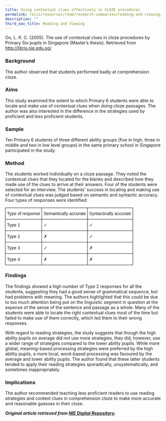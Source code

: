```yaml
---
title: Using contextual clues effectively in CLOZE procedures
permalink: /elis/resources/read/research-summaries/reading-and-viewing/contextual-clues-in-cloze-procedures/
description: ""
third_nav_title: Reading and Viewing
---
```

Oo, L. K. C. (2005).&nbsp;The use of contextual clues in cloze procedures by Primary Six pupils in Singapore&nbsp;(Master’s thesis). Retrieved from http://libris.nie.edu.sg/

### Background

The author observed that students performed badly at comprehension cloze.

### Aims

This study examined the extent to which Primary 6 students were able to locate and make use of contextual clues when doing cloze passages. The author was also interested in the difference in the strategies used by proficient and less proficient students.

### Sample

Ten Primary 6 students of three different ability groups (five in high, three in middle and two in low level groups) in the same primary school in Singapore participated in the study.

### Method

The students worked individually on a cloze passage. They noted the contextual clues that they located for the blanks and described how they made use of the clues to arrive at their answers. Four of the students were selected for an interview. The students’ success in locating and making use of contextual clues was judged based on semantic and syntactic accuracy. Four types of responses were identified:

<style type="text/css">
.tg  {border-collapse:collapse;border-spacing:0;}
.tg td{border-color:black;border-style:solid;border-width:1px;font-family:Arial, sans-serif;font-size:14px;
  overflow:hidden;padding:10px 5px;word-break:normal;}
.tg th{border-color:black;border-style:solid;border-width:1px;font-family:Arial, sans-serif;font-size:14px;
  font-weight:normal;overflow:hidden;padding:10px 5px;word-break:normal;}
.tg .tg-zr06{background-color:#FFF;text-align:left;vertical-align:middle}
</style>
<table class="tg">
<thead>
  <tr>
    <th class="tg-zr06">Type of response</th>
    <th class="tg-zr06">     Semantically accurate</th>
    <th class="tg-zr06">     Syntactically accurate</th>
  </tr>
</thead>
<tbody>
  <tr>
    <td class="tg-zr06">Type 1</td>
    <td class="tg-zr06">     ✓</td>
    <td class="tg-zr06">     ✓</td>
  </tr>
  <tr>
    <td class="tg-zr06">Type 2</td>
    <td class="tg-zr06">     ✗</td>
    <td class="tg-zr06">     ✓</td>
  </tr>
  <tr>
    <td class="tg-zr06">Type 3</td>
    <td class="tg-zr06">     ✓</td>
    <td class="tg-zr06">     ✗</td>
  </tr>
  <tr>
    <td class="tg-zr06">Type 4</td>
    <td class="tg-zr06">     ✗</td>
    <td class="tg-zr06">     ✗</td>
  </tr>
</tbody>
</table>

### Findings

The findings showed a high number of Type 2 responses for all the students, suggesting they had a good sense of grammatical sequence, but had problems with meaning. The authors highlighted that this could be due to too much attention being put on the linguistic segment in question at the expense of the sense of the sentence and passage as a whole. Many of the students were able to locate the right contextual clues most of the time but failed to make use of them correctly, which led them to their wrong responses.

With regard to reading strategies, the study suggests that though the high ability pupils on average did not use more strategies, they did, however, use a wider range of strategies compared to the lower ability pupils. While more global, meaning-based processing strategies were preferred by the high ability pupils, a more local, word-based processing was favoured by the average and lower ability pupils. The author found that these latter students tended to apply their reading strategies sporadically, unsystematically, and sometimes inappropriately.

### Implications

The author recommended teaching less proficient readers to use reading strategies and context clues in comprehension cloze to make more accurate and reasonable guesses in their cloze.

**_Original article retrieved from&nbsp;[NIE Digital Repository](https://repository.nie.edu.sg/)._**

